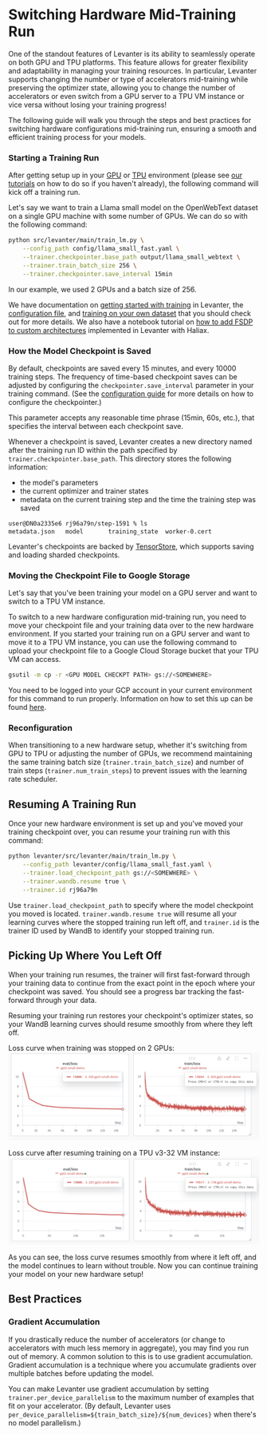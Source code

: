 # Switching Hardware Mid-Training Run

One of the standout features of Levanter is its ability to seamlessly operate on both GPU and TPU platforms.
This feature allows for greater flexibility and adaptability in managing your training resources. In particular,
Levanter supports changing the number or type of accelerators mid-training while preserving the optimizer state, allowing
you to change the number of accelerators or even switch from a GPU server to a TPU VM instance or vice versa without losing your training progress!

The following guide will walk you through the steps and best practices for switching hardware configurations mid-training
run, ensuring a smooth and efficient training process for your models.

### Starting a Training Run

After getting setup up in your [GPU](Getting-Started-GPU.md) or [TPU](Getting-Started-TPU-VM.md) environment (please see [our tutorials](Installation.md) on how to do so if you haven't already), the following command will kick off a training run.

Let's say we want to train a Llama small model on the OpenWebText dataset on a single GPU machine with some number of GPUs.
We can do so with the following command:

```bash
python src/levanter/main/train_lm.py \
    --config_path config/llama_small_fast.yaml \
    --trainer.checkpointer.base_path output/llama_small_webtext \
    --trainer.train_batch_size 256 \
    --trainer.checkpointer.save_interval 15min
```

In our example, we used 2 GPUs and a batch size of 256.

We have documentation on [getting started with training](Getting-Started-Training.md) in Levanter, the [configuration file](./reference/Configuration.md), and [training on your own dataset](Training-On-Your-Data.md) that you should check out for more details. We also have a notebook tutorial on [how to add FSDP to custom architectures](https://colab.research.google.com/drive/1QX4yH3zRFF3Xiibf1aahETcSQ5nbcUMz) implemented in Levanter with Haliax.

### How the Model Checkpoint is Saved
By default, checkpoints are saved every 15 minutes, and every 10000 training steps.
The frequency of time-based checkpoint saves can be adjusted by configuring the `checkpointer.save_interval` parameter in your training command.
(See the [configuration guide](./reference/Configuration.md) for more details on how to configure the checkpointer.)

This parameter accepts any reasonable time phrase (15min, 60s, etc.), that specifies the interval between each checkpoint save.

Whenever a checkpoint is saved, Levanter creates a new directory named after the training run ID within the path specified by `trainer.checkpointer.base_path`.
This directory stores the following information:

* the model's parameters
* the current optimizer and trainer states
* metadata on the current training step and the time the training step was saved

```
user@DN0a2335e6 rj96a79n/step-1591 % ls
metadata.json	model		training_state	worker-0.cert
```

Levanter's checkpoints are backed by [TensorStore](https://google.github.io/tensorstore/), which supports saving and
loading sharded checkpoints.

### Moving the Checkpoint File to Google Storage
Let's say that you've been training your model on a GPU server and want to switch to a TPU VM instance.

To switch to a new hardware configuration mid-training run, you need to move your checkpoint file and your training data
over to the new hardware environment. If you started your training run on a GPU server and want to move it to a TPU VM
instance, you can use the following command to upload your checkpoint file to a Google Cloud Storage bucket that your
TPU VM can access.

```bash
gsutil -m cp -r <GPU MODEL CHECKPT PATH> gs://<SOMEWHERE>
```
You need to be logged into your GCP account in your current environment for this command to run properly.
Information on how to set this up can be found [here](Getting-Started-TPU-VM.md).

### Reconfiguration
When transitioning to a new hardware setup, whether it's switching from GPU to TPU or adjusting the number of GPUs, we
recommend maintaining the same training batch size (`trainer.train_batch_size`) and number of train steps (`trainer.num_train_steps`) to prevent issues with the learning rate scheduler.

## Resuming A Training Run
Once your new hardware environment is set up and you've moved your training checkpoint over, you can resume your training run with this command:

```bash
python levanter/src/levanter/main/train_lm.py \
	--config_path levanter/config/llama_small_fast.yaml \
	--trainer.load_checkpoint_path gs://<SOMEWHERE> \
	--trainer.wandb.resume true \
	--trainer.id rj96a79n
```
Use `trainer.load_checkpoint_path` to specify where the model checkpoint you moved is located. `trainer.wandb.resume true` will resume all your learning curves where the stopped training run left off, and `trainer.id` is the trainer ID used by WandB to identify your stopped training run.

## Picking Up Where You Left Off
When your training run resumes, the trainer will first fast-forward through your training data to continue from the exact point in the epoch where your checkpoint was saved. You should see a progress bar tracking the fast-forward through your data.

Resuming your training run restores your checkpoint's optimizer states, so your WandB learning curves should resume smoothly from where they left off.

Loss curve when training was stopped on 2 GPUs:
![stopped-loss](figures/stopped_curve.png "loss curve when training stopped")

Loss curve after resuming training on a TPU v3-32 VM instance:
![resumed-loss](figures/resumed_curve.png "loss curve after training resumed")


As you can see, the loss curve resumes smoothly from where it left off, and the model continues to learn without trouble.
Now you can continue training your model on your new hardware setup!

## Best Practices

### Gradient Accumulation

If you drastically reduce the number of accelerators (or change to accelerators with much less memory in aggregate),
you may find you run out of memory. A common solution to this is to use gradient accumulation. Gradient accumulation
is a technique where you accumulate gradients over multiple batches before updating the model.

You can make Levanter use gradient accumulation by setting `trainer.per_device_parallelism` to the maximum number
of examples that fit on your accelerator. (By default, Levanter uses `per_device_parallelism=${train_batch_size}/${num_devices}`
when there's no model parallelism.)
